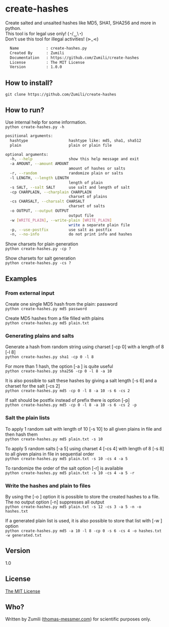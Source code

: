 # create-hashes
Create salted and unsalted hashes like MD5, SHA1, SHA256 and more in python.  
This tool is for legal use only! (◔/‿\◔)  
Don't use this tool for illegal activities!  (⋗_⋖)

```bash
  Name            : create-hashes.py
  Created By      : Zumili
  Documentation   : https://github.com/Zumili/create-hashes
  License         : The MIT License
  Version         : 1.0.0
```

## How to install?

`git clone https://github.com/Zumili/create-hashes`

## How to run?

Use internal help for some information.  
`python create-hashes.py -h`

```bash
positional arguments:
  hashtype                  hashtype like: md5, sha1, sha512
  plain                     plain or plain file

optional arguments:
  -h, --help                show this help message and exit
  -a AMOUNT, --amount AMOUNT
                            amount of hashes or salts
  -r, --random              randomize plain or salts
  -l LENGTH, --length LENGTH
                            length of plain
  -s SALT, --salt SALT      use salt and length of salt
  -cp CHARPLAIN, --charplain CHARPLAIN
                            charset of plains
  -cs CHARSALT, --charsalt CHARSALT
                            charset of salts
  -o OUTPUT, --output OUTPUT
                            output file
  -w [WRITE_PLAIN], --write-plain [WRITE_PLAIN]
                            write a separate plain file
  -p, --use-postfix         use salt as postfix
  -n, --no-info             do not print info and hashes
```

Show charsets for plain generation  
`python create-hashes.py -cp ?`

Show charsets for salt generation  
`python create-hashes.py -cs ?`

## Examples

### From external input

Create one single MD5 hash from the plain: password  
`python create-hashes.py md5 password`

Create MD5 hashes from a file filled with plains  
`python create-hashes.py md5 plain.txt`

### Generating plains and salts

Generate a hash from random string using charset [-cp 0] with a length of 8 [-l 8]  
`python create-hashes.py sha1 -cp 0 -l 8`

For more than 1 hash, the option [-a <amount>] is quite useful  
`python create-hashes.py sha256 -cp 0 -l 8 -a 10`

It is also possible to salt these hashes by giving a salt length [-s 6] and a charset for the salt [-cs 2]  
`python create-hashes.py md5 -cp 0 -l 8 -a 10 -s 6 -cs 2`

If salt should be postfix instead of prefix there is option [-p]  
`python create-hashes.py md5 -cp 0 -l 8 -a 10 -s 6 -cs 2 -p`

### Salt the plain lists

To apply 1 random salt with length of 10 [-s 10] to all given plains in file and then hash them  
`python create-hashes.py md5 plain.txt -s 10`

To apply 5 random salts [-a 5] using charset 4 [-cs 4] with length of 8 [-s 8] to all given plains in file in sequential order  
`python create-hashes.py md5 plain.txt -s 10 -cs 4 -a 5`

To randomize the order of the salt option [-r] is available  
`python create-hashes.py md5 plain.txt -s 10 -cs 4 -a 5 -r`

### Write the hashes and plain to files

By using the [-o <file>] option it is possible to store the created hashes to a file. The no output option [-n] suppresses all output  
`python create-hashes.py md5 plain.txt -s 12 -cs 3 -a 5 -n -o hashes.txt`

If a generated plain list is used, it is also possible to store that list with [-w <file>] option  
`python create-hashes.py md5 -a 10 -l 8 -cp 0 -s 6 -cs 4 -o hashes.txt -w generated.txt`

## Version
1.0

## License
[The MIT License](https://opensource.org/licenses/MIT)

## Who?
Written by Zumili ([thomas-messmer.com](http://thomas-messmer.com)) for scientific purposes only.
